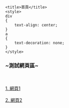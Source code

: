 <html lang="en">
<head>
	<meta charset="UTF-8">
	<script src="https://ajax.googleapis.com/ajax/libs/jquery/3.1.1/jquery.min.js"></script>
	<link rel="stylesheet" href="https://maxcdn.bootstrapcdn.com/bootstrap/4.0.0-alpha.6/css/bootstrap.min.css" integrity="sha384-rwoIResjU2yc3z8GV/NPeZWAv56rSmLldC3R/AZzGRnGxQQKnKkoFVhFQhNUwEyJ" crossorigin="anonymous">
	<script src="https://code.jquery.com/jquery-3.1.1.slim.min.js" integrity="sha384-A7FZj7v+d/sdmMqp/nOQwliLvUsJfDHW+k9Omg/a/EheAdgtzNs3hpfag6Ed950n" crossorigin="anonymous"></script>
	<script src="https://cdnjs.cloudflare.com/ajax/libs/tether/1.4.0/js/tether.min.js" integrity="sha384-DztdAPBWPRXSA/3eYEEUWrWCy7G5KFbe8fFjk5JAIxUYHKkDx6Qin1DkWx51bBrb" crossorigin="anonymous"></script>
	<script src="https://maxcdn.bootstrapcdn.com/bootstrap/4.0.0-alpha.6/js/bootstrap.min.js" integrity="sha384-vBWWzlZJ8ea9aCX4pEW3rVHjgjt7zpkNpZk+02D9phzyeVkE+jo0ieGizqPLForn" crossorigin="anonymous"></script>

	<title>首頁</title>
	<style>
	div
	{
		text-align: center;
	}
	a
	{
		text-decoration: none;
	}
	</style>
</head>

<body>
	<div>
		<h3>~測試網頁區~</h3>
		<br/><br/>
		<a href="web1/index.html">1. 網頁1</a><br/><br/>
		<a href="web2/index.html">2. 網頁2</a>
	</div>
</body>
</html>
